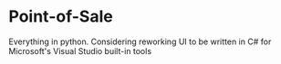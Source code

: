 # Point-of-Sale

Everything in python. Considering reworking UI to be written in C# for Microsoft's Visual Studio built-in tools

